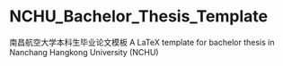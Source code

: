 # NCHU_Bachelor_Thesis_Template
南昌航空大学本科生毕业论文模板 A LaTeX template for bachelor thesis in Nanchang Hangkong University (NCHU)
